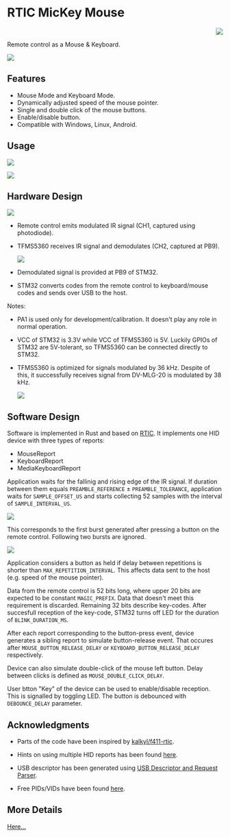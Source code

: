 # RTIC MicKey Mouse

<p align="right">
<a href="https://github.com/gergelyk/rtic-mickey-mouse"><img src="/assets/github.svg"/></a>
</p>

Remote control as a Mouse & Keyboard.

![](https://raw.githubusercontent.com/gergelyk/rtic-mickey-mouse/master/docs/overal.jpg)

## Features

- Mouse Mode and Keyboard Mode.
- Dynamically adjusted speed of the mouse pointer.
- Single and double click of the mouse buttons.
- Enable/disable button.
- Compatible with Windows, Linux, Android.

## Usage

<a href="https://p-lux2.pcloud.com/cBZrLisNAZiAHX3L7ZZZANmpkkZQ5ZZBiRZkZsx6lZIpZ35ZS4Zc4ZB4Zl8ZtJZ0JZlpZQzZpQZM4ZYLZyRZnOW10ZsNmhJbgOweH8DBSvhDIsbSMjB7g7/perma-rtic-mickey-mouse.mp4">
<img src="https://raw.githubusercontent.com/gergelyk/rtic-mickey-mouse/master/docs/video.png">
</a>

![](https://raw.githubusercontent.com/gergelyk/rtic-mickey-mouse/master/docs/usage.png)

## Hardware Design

![](https://raw.githubusercontent.com/gergelyk/rtic-mickey-mouse/master/docs/schematic.png)

- Remote control emits modulated IR signal (CH1, captured using photodiode).

- TFMS5360 receives IR signal and demodulates (CH2, captured at PB9).
  
    ![](https://raw.githubusercontent.com/gergelyk/rtic-mickey-mouse/master/docs/ir_signal.png)

- Demodulated signal is provided at PB9 of STM32.

- STM32 converts codes from the remote control to keyboard/mouse codes and sends over USB to the host.

Notes:

- PA1 is used only for development/calibration. It doesn't play any role in normal operation.

- VCC of STM32 is 3.3V while VCC of TFMS5360 is 5V. Luckily GPIOs of STM32 are 5V-tolerant, so TFMS5360 can be connected directly to STM32.

- TFMS5360 is optimized for signals modulated by 36 kHz. Despite of this, it successfully receives signal from DV-MLG-20 is modulated by 38 kHz.
  
    ![](https://raw.githubusercontent.com/gergelyk/rtic-mickey-mouse/master/docs/ir_signal_zoom.png)

## Software Design

Software is implemented in Rust and based on [RTIC](https://rtic.rs/). It implements one HID device with three types of reports:

- MouseReport
- KeyboardReport
- MediaKeyboardReport

Application waits for the fallinig and rising edge of the IR signal. If duration between them equals `PREAMBLE_REFERENCE` ± `PREAMBLE_TOLERANCE`, application waits for `SAMPLE_OFFSET_US` and starts collecting 52 samples with the interval of `SAMPLE_INTERVAL_US`.

![](https://raw.githubusercontent.com/gergelyk/rtic-mickey-mouse/master/docs/sampling.png)

This corresponds to the first burst generated after pressing a button on the remote control. Following two bursts are ignored.

![](https://raw.githubusercontent.com/gergelyk/rtic-mickey-mouse/master/docs/repetitions.png)

Application considers a button as held if delay between repetitions is shorter than `MAX_REPETITION_INTERVAL`. This affects data sent to the host (e.g. speed of the mouse pointer).

Data from the remote control is 52 bits long, where upper 20 bits are expected to be constant `MAGIC_PREFIX`. Data that doesn't meet this requirement is discarded. Remaining 32 bits describe key-codes. After succesfull reception of the key-code, STM32 turns off LED for the duration of `BLINK_DURATION_MS`.

After each report corresponding to the button-press event, device generates a sibling report to simulate button-release event. That occures after `MOUSE_BUTTON_RELEASE_DELAY` or `KEYBOARD_BUTTON_RELEASE_DELAY` respectively.

Device can also simulate double-click of the mouse left button. Delay between clicks is defined as `MOUSE_DOUBLE_CLICK_DELAY`.

User btton "Key" of the device can be used to enable/disable reception. This is signalled by toggling LED. The button is debounced with `DEBOUNCE_DELAY` parameter.


## Acknowledgments

- Parts of the code have been inspired by [kalkyl/f411-rtic](https://github.com/kalkyl/f411-rtic).

- Hints on using multiple HID reports has been found [here](https://community.infineon.com/t5/Knowledge-Base-Articles/How-to-Implement-Multiple-HID-Class-Functionalities-with-a-Single-HID-interface/ta-p/249588#.).

- USB descriptor has been generated using [USB Descriptor and Request Parser](https://eleccelerator.com/usbdescreqparser/).

- Free PIDs/VIDs have been found [here](https://github.com/obdev/v-usb/blob/master/usbdrv/USB-IDs-for-free.txt).

## More Details

[Here...](https://github.com/gergelyk/rtic-mickey-mouse)
